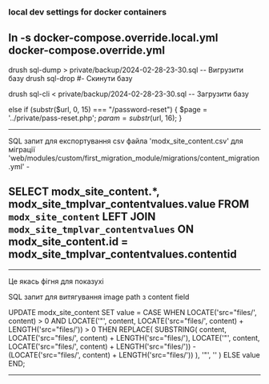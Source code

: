 ### local dev settings for docker containers
ln -s docker-compose.override.local.yml docker-compose.override.yml
--------------


drush sql-dump > private/backup/2024-02-28-23-30.sql -- Вигрузити базу
drush sql-drop #- Скинути базу

drush sql-cli < private/backup/2024-02-28-23-30.sql  -- Загрузити базу





else if (substr($url, 0, 15) === "/password-reset") {
$page = '../private/pass-reset.php';
$param = substr($url, 16);
}

------------------------------------------
SQL запит для експортування csv файла 'modx_site_content.csv' для міграції 'web/modules/custom/first_migration_module/migrations/content_migration.yml' -


SELECT modx_site_content.*, modx_site_tmplvar_contentvalues.value
FROM `modx_site_content` LEFT JOIN `modx_site_tmplvar_contentvalues` ON modx_site_content.id = modx_site_tmplvar_contentvalues.contentid
------------------------------------------


-----------------------------------------

Це якась фігня для показухі

SQL запит для витягування image path з content field

UPDATE modx_site_content
SET value = CASE
WHEN LOCATE('src="files/', content) > 0 AND LOCATE('"', content, LOCATE('src="files/', content) + LENGTH('src="files/')) > 0 THEN
REPLACE(
SUBSTRING(
content,
LOCATE('src="files/', content) + LENGTH('src="files/'),
LOCATE('"', content, LOCATE('src="files/', content) + LENGTH('src="files/')) - (LOCATE('src="files/', content) + LENGTH('src="files/'))
),
'"',
''
)
ELSE
value
END;

-----------------------------------------
